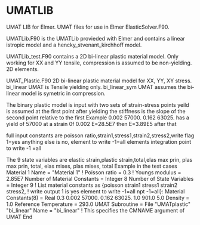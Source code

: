 # UMATLIB
UMAT LIB for Elmer. 
UMAT files for use in Elmer ElasticSolver.F90.

  UMATLib.F90 is the UMATLib provieded with Elmer and contains a linear istropic model
  and a hencky_stvenant_kirchhoff model.
  
  UMATLib_test.F90 contains a 2D bi-linear plastic material model. Only working for XX and YY tensile, compression is assumed to be non-yielding. 2D elements.
 
UMAT_Plastic.F90 2D bi-linear plastic material model for XX, YY, XY stress. bi_linear UMAT is Tensile yielding only. bi_linear_sym UMAT assumes the bi-linear model is symetric in compression.

The binary plastic model is input with two sets of strain-stress points yeild is assumed at the first point
after yielding the stiffness is the slope of the second point relative to the first
Example
0.002 57000. 0.162 63025.
has a yield of 57000 at a strain 0f 0.002 E=28.5E7 then E=3.89E5 after that

full input constants are poisson ratio,strain1,stress1,strain2,stress2,write flag
1=yes anything else is no, element to write -1=all elements
integration point to write -1 =all

The 9 state variables are elastic strain,plastic strain,total,elas max prin, plas max prin, total, elas mises, plas mises, total
Example in the test cases
Material 1
 Name = "Material 1"
 !  Poisson ratio = 0.3
 !  Youngs modulus = 2.85E7
 Number of Material Constants = Integer 8
 Number of State Variables = Integer 9
 ! List material constants as {poisson strain1 stress1 strain2 stress2,
 !  write output 1 is yes element to write -1=all npt -1=all}:
 Material Constants(8) = Real 0.3 0.002 57000. 0.162 63025. 1.0 901.0 5.0
 Density = 1.0
 Reference Temperature = 293.0
 UMAT Subroutine = File "UMATplastic" "bi_linear"
 Name = "bi_linear"  ! This specifies the CMNAME argument of UMAT
 End
